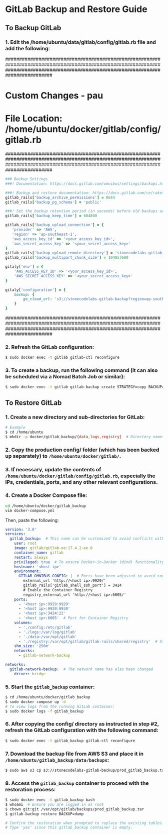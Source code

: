 
# GitLab Backup and Restore Guide

## To Backup GitLab

### 1. Edit the /home/ubuntu/data/gitlab/config/gitlab.rb file and add the following:

#########################################################################################################################################################################################
# Custom Changes - pau
# File Location: /home/ubuntu/docker/gitlab/config/gitlab.rb
#########################################################################################################################################################################################

```ruby
### Backup Settings
###! Documentation: https://docs.gitlab.com/omnibus/settings/backups.html

###! Backup and restore documentation: https://docs.gitlab.com/ce/raketasks/backup_restore.html#backup-archive-permissions
gitlab_rails['backup_archive_permissions'] = 0644
gitlab_rails['backup_pg_schema'] = 'public'

###! Set the backup retention period (in seconds) before old backups are deleted
gitlab_rails['backup_keep_time'] = 604800

gitlab_rails['backup_upload_connection'] = {
   'provider' => 'AWS',
   'region' => 'ap-southeast-1',
   'aws_access_key_id' => '<your_access_key_id>',
   'aws_secret_access_key' => '<your_secret_access_key>'
}
gitlab_rails['backup_upload_remote_directory'] = 'stonecodelabs-gitlab-backup'
gitlab_rails['backup_multipart_chunk_size'] = 104857600

gitaly['env'] = {
    'AWS_ACCESS_KEY_ID' => '<your_access_key_id>',
    'AWS_SECRET_ACCESS_KEY' => '<your_secret_access_key>'
}

gitaly['configuration'] = {
    backup: {
        go_cloud_url: 's3://stonecodelabs-gitlab-backup?region=ap-southeast-1'
    }
}
```

#########################################################################################################################################################################################

### 2. Refresh the GitLab configuration:
```bash
$ sudo docker exec -t gitlab gitlab-ctl reconfigure
```

### 3. To create a backup, run the following command (it can also be scheduled via a Nomad Batch Job or similar):
```bash
$ sudo docker exec -t gitlab gitlab-backup create STRATEGY=copy BACKUP=prod REPOSITORIES_SERVER_SIDE=true
```

## To Restore GitLab

### 1. Create a new directory and sub-directories for GitLab:
```bash
# Example
$ cd /home/ubuntu
$ mkdir -p docker/gitlab_backup/{data,logs,registry}  # Directory names can be customized
```

### 2. Copy the production config/ folder (which has been backed up separately) to `/home/ubuntu/docker/gitlab/`.

### 3. If necessary, update the contents of `/home/ubuntu/docker/gitlab/config/gitlab.rb`, especially the IPs, credentials, ports, and any other relevant configurations.

### 4. Create a Docker Compose file:
```bash
cd /home/ubuntu/docker/gitlab_backup
vim docker-compose.yml
```

Then, paste the following:
```yaml
version: '3.8'
services:
  gitlab_backup:  # This name can be customized to avoid conflicts with the original service
    user: root
    image: gitlab/gitlab-ee:17.4.2-ee.0
    container_name: gitlab
    restart: always
    privileged: true  # To ensure Docker-in-Docker (dind) functionality if required
    hostname: '<host ip>'
    environment:
      GITLAB_OMNIBUS_CONFIG: |  # Ports have been adjusted to avoid conflicts, but feel free to modify them as needed
        external_url 'http://<host ip>:9929/'
        gitlab_rails['gitlab_shell_ssh_port'] = 3424
        # Enable the Container Registry
        registry_external_url 'http://<host ip>:6005/'
    ports:
      - '<host ip>:9929:9929'
      - '<host ip>:9930:9930'
      - '<host ip>:3424:22'
      - '<host ip>:6005'  # Port for Container Registry
    volumes:
      - './config:/etc/gitlab'
      - './logs:/var/log/gitlab'
      - './data:/var/opt/gitlab'
      - './registry:/var/opt/gitlab/gitlab-rails/shared/registry'  # Storage for the Container Registry
    shm_size: '256m'
    networks:
      - gitlab-network-backup

networks:
  gitlab-network-backup:  # The network name has also been changed
    driver: bridge
```

### 5. Start the `gitlab_backup` container:
```bash
$ cd /home/ubuntu/docker/gitlab_backup
$ sudo docker compose up -d
# To view logs from the running GitLab container:
$ sudo docker logs -f gitlab_backup
```

### 6. After copying the config/ directory as instructed in step #2, refresh the GitLab configuration with the following command:
```bash
$ sudo docker exec -t gitlab_backup gitlab-ctl reconfigure
```

### 7. Download the backup file from AWS S3 and place it in `/home/ubuntu/gitlab_backup/data/backups`:
```bash
$ sudo aws s3 cp s3://stonecodelabs-gitlab-backup/prod_gitlab_backup.tar /home/ubuntu/docker/gitlab/data/backups/
```

### 8. Access the `gitlab_backup` container to proceed with the restoration process:
```bash
$ sudo docker exec -t gitlab_backup bash
$ whoami  # Ensure you are logged in as root
$ chown git:git /var/opt/gitlab/backups/prod_gitlab_backup.tar
$ gitlab-backup restore BACKUP=dump

# Confirm the restoration when prompted to replace the existing tables.
# Type 'yes' since this gitlab_backup container is empty.
```
